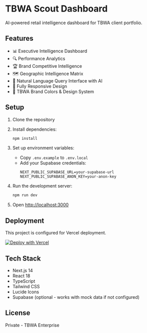 # TBWA Scout Dashboard

AI-powered retail intelligence dashboard for TBWA client portfolio.

## Features

- 📊 Executive Intelligence Dashboard
- 🔍 Performance Analytics
- 🏆 Brand Competitive Intelligence
- 🗺️ Geographic Intelligence Matrix
- 🤖 Natural Language Query Interface with AI
- 📱 Fully Responsive Design
- 🎨 TBWA Brand Colors & Design System

## Setup

1. Clone the repository
2. Install dependencies:
   ```bash
   npm install
   ```

3. Set up environment variables:
   - Copy `.env.example` to `.env.local`
   - Add your Supabase credentials:
     ```
     NEXT_PUBLIC_SUPABASE_URL=your-supabase-url
     NEXT_PUBLIC_SUPABASE_ANON_KEY=your-anon-key
     ```

4. Run the development server:
   ```bash
   npm run dev
   ```

5. Open [http://localhost:3000](http://localhost:3000)

## Deployment

This project is configured for Vercel deployment.

[![Deploy with Vercel](https://vercel.com/button)](https://vercel.com/new/clone?repository-url=https%3A%2F%2Fgithub.com%2Fyour-username%2Ftbwa-scout-dashboard)

## Tech Stack

- Next.js 14
- React 18
- TypeScript
- Tailwind CSS
- Lucide Icons
- Supabase (optional - works with mock data if not configured)

## License

Private - TBWA Enterprise